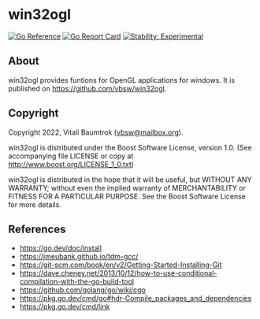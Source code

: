 # win32ogl

[![Go Reference](https://pkg.go.dev/badge/github.com/vbsw/win32ogl.svg)](https://pkg.go.dev/github.com/vbsw/win32ogl) [![Go Report Card](https://goreportcard.com/badge/github.com/vbsw/win32ogl)](https://goreportcard.com/report/github.com/vbsw/win32ogl) [![Stability: Experimental](https://masterminds.github.io/stability/experimental.svg)](https://masterminds.github.io/stability/experimental.html)

## About
win32ogl provides funtions for OpenGL applications for windows. It is published on <https://github.com/vbsw/win32ogl>.

## Copyright
Copyright 2022, Vitali Baumtrok (vbsw@mailbox.org).

win32ogl is distributed under the Boost Software License, version 1.0. (See accompanying file LICENSE or copy at http://www.boost.org/LICENSE_1_0.txt)

win32ogl is distributed in the hope that it will be useful, but WITHOUT ANY WARRANTY; without even the implied warranty of MERCHANTABILITY or FITNESS FOR A PARTICULAR PURPOSE. See the Boost Software License for more details.

## References
- https://go.dev/doc/install
- https://jmeubank.github.io/tdm-gcc/
- https://git-scm.com/book/en/v2/Getting-Started-Installing-Git
- https://dave.cheney.net/2013/10/12/how-to-use-conditional-compilation-with-the-go-build-tool
- https://github.com/golang/go/wiki/cgo
- https://pkg.go.dev/cmd/go#hdr-Compile_packages_and_dependencies
- https://pkg.go.dev/cmd/link
